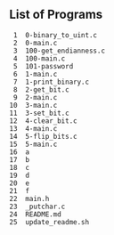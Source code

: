 ## List of Programs

     1	0-binary_to_uint.c
     2	0-main.c
     3	100-get_endianness.c
     4	100-main.c
     5	101-password
     6	1-main.c
     7	1-print_binary.c
     8	2-get_bit.c
     9	2-main.c
    10	3-main.c
    11	3-set_bit.c
    12	4-clear_bit.c
    13	4-main.c
    14	5-flip_bits.c
    15	5-main.c
    16	a
    17	b
    18	c
    19	d
    20	e
    21	f
    22	main.h
    23	_putchar.c
    24	README.md
    25	update_readme.sh
